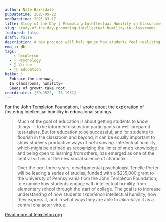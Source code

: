 ```yaml
---
author: Nate Barksdale
pubDatetime: 2020-09-22
modDatetime: 2025-03-17
title: Study of the Day | Promoting Intellectual Humility in Classrooms
slug: study-of-the-day-promoting-intellectual-humility-in-classrooms
featured: false
draft: false
description: A new project will help gauge how students feel realizing the limits of their understanding — and ways they can positively respond
emoji: 🎓
tags:
  - 🌀 Templeton
  - 🧠 Psychology
  - 🥗 Virtue
  - 👩‍🏫 Education
haiku: |
  Embrace the unknown,  
  In classrooms, humility—  
  Seeds of growth take root.
coordinates: [39.9522, -75.1932]
---
```


For the John Templeton Foundation, I wrote about the exploration of fostering intellectual humility in educational settings.

> Much of the goal of education is about getting students to *know* things — to be informed discussion participants or well-prepared test-takers. But for education to be successful, and for students to flourish in the classroom and beyond, it can be equally important to show students productive ways of *not knowing.* Intellectual humility, which might be defined as recognizing the limits of one’s knowledge and being open to learning from others, has emerged as one of the central virtues of the new social science of character.
>
> Over the next three years, developmental psychologist Tenelle Porter will be leading a series of studies, funded with a $235,000 grant to the University of Pennsylvania from the John Templeton Foundation, to examine how students engage with intellectual humility from elementary school through the start of college. The goal is to increase understanding of how students *experience* intellectual humility, how they *express* it, and in what ways they are able to *internalize* it as a central character virtue.

[Read more at templeton.org](https://www.templeton.org/news/promoting-intellectual-humility-in-classrooms)
